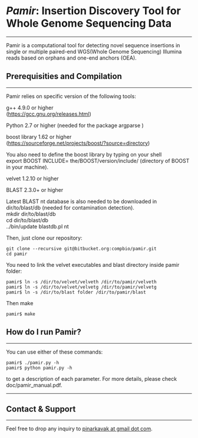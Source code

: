 # *Pamir*: Insertion Discovery Tool for Whole Genome Sequencing Data

---

Pamir is a computational tool for detecting novel sequence insertions in single or multiple paired-end WGS(Whole Genome Sequencing) Illumina reads based on orphans and one-end anchors (OEA).

## Prerequisities and Compilation
---

Pamir relies on specific version of the following tools:  

g++ 4.9.0 or higher  
(https://gcc.gnu.org/releases.html)  

Python 2.7 or higher (needed for the package argparse )  

boost library 1.62 or higher  
(https://sourceforge.net/projects/boost/?source=directory) 

You also need to define the boost library by typing on your shell  
export BOOST INCLUDE= the/BOOST/version/include/ (directory of BOOST in your machine).

velvet 1.2.10 or higher

BLAST 2.3.0+ or higher

Latest BLAST nt database is also needed to be downloaded in dir/to/blast/db (needed for contamination detection).  
mkdir dir/to/blast/db  
cd dir/to/blast/db  
../bin/update blastdb.pl nt  

Then, just clone our repository:

```
git clone --recursive git@bitbucket.org:compbio/pamir.git
cd pamir
```

You need to link the velvet executables and blast directory inside pamir folder: 
```
pamir$ ln -s /dir/to/velvet/velveth /dir/to/pamir/velveth  
pamir$ ln -s /dir/to/velvet/velvetg /dir/to/pamir/velvetg  
pamir$ ln -s /dir/to/blast folder /dir/to/pamir/blast  
```

Then make
```
pamir$ make
```

## How do I run Pamir?
---

You can use either of these commands:
```
pamir$ ./pamir.py -h
pamir$ python pamir.py -h
```
to get a description of each parameter. For more details, please check doc/pamir_manual.pdf.


---


## Contact & Support
---

Feel free to drop any inquiry to [pinarkavak at gmail dot com](mailto:).
